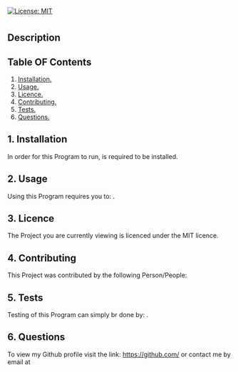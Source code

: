  [![License: MIT](https://img.shields.io/badge/License-MIT-yellow.svg)](https://opensource.org/licenses/MIT)
  # 
  ## Description
  
  ## Table OF Contents
  1. [ Installation. ](#install)
  2. [ Usage. ](#Usg)
  3. [ Licence. ](#Lic)
  4. [ Contributing. ](#Con)
  5. [ Tests. ](#Ts)
  6. [ Questions. ](#Que)
  
<a name="install"></a>
## 1. Installation
In order for this Program to run,  is required to be installed.
<a name="#Usg"></a>
## 2. Usage
Using this Program requires you to: .
<a name="Lic"></a>
## 3. Licence
The Project you are currently viewing is licenced under the MIT licence.
<a name="Con"></a>
## 4. Contributing
This Project was contributed by the following Person/People: 
<a name="Ts"></a>
## 5. Tests
Testing of this Program can simply br done by: .
<a name="Que"></a>
## 6. Questions
To view my Github profile visit the link: https://github.com/
or contact me by email at 
